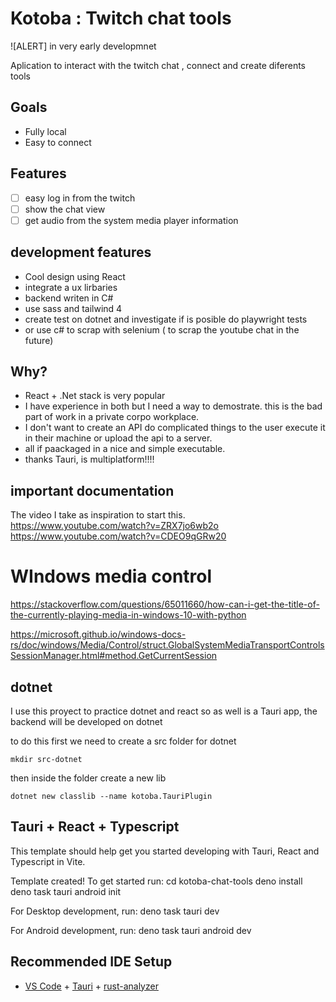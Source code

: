 # Kotoba : Twitch chat tools

![ALERT] in very early developmnet

Aplication to interact with the twitch chat , connect and create diferents tools

## Goals
- Fully local
- Easy to connect

## Features

- [ ] easy log in from the twitch
- [ ] show the chat view
- [ ] get audio from the system media player information 

## development features

- Cool design using React
- integrate a ux lirbaries
- backend writen in C#
- use sass and tailwind 4
- create test on dotnet and investigate if is posible do playwright tests
- or use c# to scrap with selenium ( to scrap the youtube chat in the future)


## Why?

  - React + .Net stack is very popular
  - I have experience in both but I need a way to demostrate. this is the bad part of work in a private corpo workplace.
  - I don't want to create an API do complicated things to the user execute it in their machine or upload the api to a server.
  - all if paackaged in a nice and simple executable.
  - thanks Tauri, is multiplatform!!!!

## important documentation

  The video I take as inspiration to start this.
  https://www.youtube.com/watch?v=ZRX7jo6wb2o
  https://www.youtube.com/watch?v=CDEO9qGRw20

# WIndows media control 

https://stackoverflow.com/questions/65011660/how-can-i-get-the-title-of-the-currently-playing-media-in-windows-10-with-python

https://microsoft.github.io/windows-docs-rs/doc/windows/Media/Control/struct.GlobalSystemMediaTransportControlsSessionManager.html#method.GetCurrentSession

## dotnet

I use this proyect to practice dotnet and react so as well is a Tauri app, the backend will be developed on dotnet

to do this first we need to create a src folder for dotnet

`mkdir src-dotnet`

then inside the folder create a new lib

`dotnet new classlib --name kotoba.TauriPlugin`

## Tauri + React + Typescript

This template should help get you started developing with Tauri, React and Typescript in Vite.

Template created! To get started run:
  cd kotoba-chat-tools
  deno install
  deno task tauri android init

For Desktop development, run:
  deno task tauri dev

For Android development, run:
  deno task tauri android dev

## Recommended IDE Setup

- [VS Code](https://code.visualstudio.com/) + [Tauri](https://marketplace.visualstudio.com/items?itemName=tauri-apps.tauri-vscode) + [rust-analyzer](https://marketplace.visualstudio.com/items?itemName=rust-lang.rust-analyzer)
